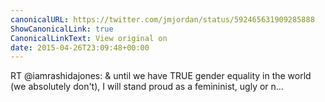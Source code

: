 ```yaml
---
canonicalURL: https://twitter.com/jmjordan/status/592465631909285888
ShowCanonicalLink: true
CanonicalLinkText: View original on
date: 2015-04-26T23:09:48+00:00
---
```

RT @iamrashidajones: &amp; until we have TRUE gender equality in the world (we absolutely don't), I will stand proud as a femininist, ugly or n…
